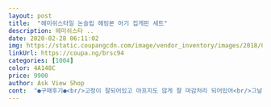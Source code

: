 ```yaml
---
layout: post 
title:  "헤미쉬스타일 논슬립 헤링본 아기 집게핀 세트" 
description: 헤미쉬스타 ..
date: 2020-02-28 06:11:02 
img: https://static.coupangcdn.com/image/vendor_inventory/images/2018/08/23/15/2/b92d9abc-7b03-4742-83af-2d013c0962db.jpg 
linkUrl: https://coupa.ng/brsc94 
categories: [1004] 
color: 4A148C 
price: 9900 
author: Ask View Shop 
cont:  "●구매후기●<br/>고정이 잘되어있고 아프지도 않게 잘 마감처리 되어있어<br/>그날그날 옷에 따라 골라 해줄수 있어 너무 이뻐요.<br/><br/>나란히 꽂아줘도 너무 이쁘고<br/>만족스러워요.<br/><br/>머리숱 많고 개월수 낮은 아기가 할수 있는 핀이 많지않고<br/>불편해 하지 않아 매일 꽂아주네요^^<br/>아기 머리에 꽂기에 좋아요.<br/><br/>아이가 잡아 뽑지않는 이상 잘 빠지지도 않고<br/>아이가 태어났을때부터 머리숱이 엄청 많아 3개월인데 벌써 머리가 눈을 찔러 묶어주긴 아직 너무 개월수가 얼마안되 핀 알아보다 구입했어요.<br/><br/>안흘러내리고 잘잡아주고 머리도 잘 안끼고 귀여워요!<br/>여러개 색색깔로 쓰기도 좋고 괜찮네요 추천!!!!<br/>이건 너무 만족스럽네요.<br/><br/>있다하더라도 위험하게 생긴게 많은데<br/>전체적으로 안전하게 천이 감싸져 있어<br/>칠개월아기 머리 애매하게 길어서 아플까봐 묶기도 그랬는데<br/>칼라가 파스텔톤으로 다양하게 있어<br/>고정이 잘되어있고 아프지도 않게 잘 마감처리 되어있어<br/>그날그날 옷에 따라 골라 해줄수 있어 너무 이뻐요.<br/><br/>나란히 꽂아줘도 너무 이쁘고<br/>만족스러워요.<br/><br/>머리숱 많고 개월수 낮은 아기가 할수 있는 핀이 많지않고<br/>불편해 하지 않아 매일 꽂아주네요^^<br/>아기 머리에 꽂기에 좋아요.<br/><br/>아이가 잡아 뽑지않는 이상 잘 빠지지도 않고<br/>아이가 태어났을때부터 머리숱이 엄청 많아 3개월인데 벌써 머리가 눈을 찔러 묶어주긴 아직 너무 개월수가 얼마안되 핀 알아보다 구입했어요.<br/><br/>안흘러내리고 잘잡아주고 머리도 잘 안끼고 귀여워요!<br/>여러개 색색깔로 쓰기도 좋고 괜찮네요 추천!!!!<br/>이건 너무 만족스럽네요.<br/><br/>있다하더라도 위험하게 생긴게 많은데<br/>전체적으로 안전하게 천이 감싸져 있어<br/>칠개월아기 머리 애매하게 길어서 아플까봐 묶기도 그랬는데<br/>칼라가 파스텔톤으로 다양하게 있어<br/>" 
---
```

